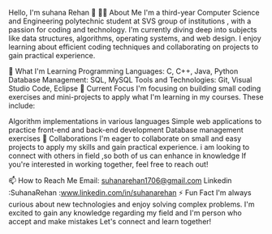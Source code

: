 Hello, I'm suhana Rehan 👋
👨‍💻 About Me
I'm a third-year Computer Science and Engineering polytechnic student at SVS group of institutions , with a passion for coding and technology. I'm currently diving deep into subjects like data structures, algorithms, operating systems, and web design. I enjoy learning about efficient coding techniques and collaborating on projects to gain practical experience.

🌱 What I'm Learning
Programming Languages: C, C++, Java, Python
Database Management: SQL, MySQL
Tools and Technologies: Git, Visual Studio Code, Eclipse
🔭 Current Focus
I'm focusing on building small coding exercises and mini-projects to apply what I'm learning in my courses. These include:

Algorithm implementations in various languages
Simple web applications to practice front-end and back-end development
Database management exercises
🤝 Collaborations
I'm eager to collaborate on small and easy projects to apply my skills and gain practical experience. i am looking to connect with others in field ,so both of us can enhance in knowledge If you're interested in working together, feel free to reach out!

📫 How to Reach Me
Email: suhanarehan1706@gmail.com
Linkedin :SuhanaRehan
         :www.linkedin.com/in/suhanarehan
⚡ Fun Fact
I'm always curious about new technologies and enjoy solving complex problems. I'm excited to gain any knowledge regarding my field and I'm person who accept and make mistakes Let's connect and learn together!
